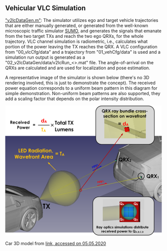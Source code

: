 ## Vehicular VLC Simulation

<ins>"v2lcDataGen.m"</ins>: The simulator utilizes ego and target vehicle trajectories that are either manually generated, or generated from the well-known microscopic traffic simulator [SUMO](https://sumo.dlr.de/docs/index.html), and generates the signals that emanate from the two target TXs and reach the two ego QRXs, for the whole trajectory. VLC channel simulation is radiometric, i.e., calculates what portion of the power leaving the TX reaches the QRX. A VLC configuration from "00_vlcCfg/data" and a trajectory from "01_vehCfg/data" is used and a simulation run output is generated as a "02_v2lcDataGen/data/v2lcRun_<>.mat" file. The angle-of-arrival on the QRXs are calculated and are used for localization and pose estimation. 

A representative image of the simulator is shown below (there's no 3D rendering involved, this is just to demonstrate the concept). The received power equation corresponds to a uniform beam pattern in this diagram for simple demonstration. Non-uniform beam patterns are also supported, they add a scaling factor that depends on the polar intensity distribution.

<img src="../99_doc/v2lcRun_overview.png" alt="Drawing"/>

 Car 3D model from [link, accessed on 05.05.2020](https://www.cgtrader.com/items/153014/download-page#)
